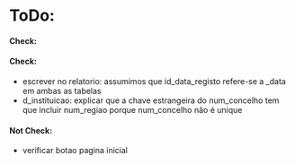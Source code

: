 # ToDo:
#### Check:
#### Check:
- escrever no relatorio: assumimos que id_data_registo refere-se a _data em ambas as tabelas
- d_instituicao: explicar que a chave estrangeira do num_concelho tem que incluir num_regiao porque num_concelho não é unique


#### Not Check:
- verificar botao pagina inicial